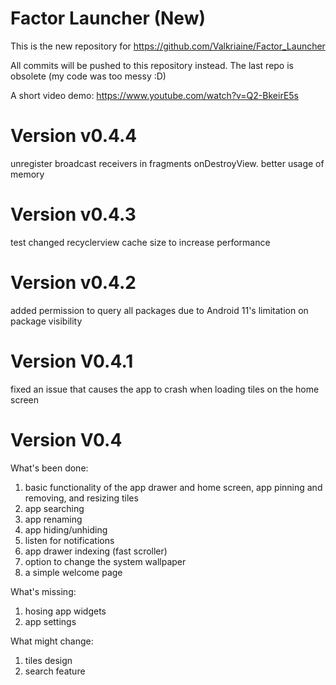 # Factor Launcher (New)

This is the new repository for https://github.com/Valkriaine/Factor_Launcher

All commits will be pushed to this repository instead. The last repo is obsolete (my code was too messy :D)

A short video demo: https://www.youtube.com/watch?v=Q2-BkeirE5s

# Version v0.4.4
unregister broadcast receivers in fragments onDestroyView.
better usage of memory

# Version v0.4.3
test changed recyclerview cache size to increase performance

# Version v0.4.2 
added permission to query all packages due to Android 11's limitation on package visibility

# Version V0.4.1
fixed an issue that causes the app to crash when loading tiles on the home screen

# Version V0.4
What's been done:
1. basic functionality of the app drawer and home screen, app pinning and removing, and resizing tiles
2. app searching
3. app renaming
4. app hiding/unhiding
5. listen for notifications
6. app drawer indexing (fast scroller)
7. option to change the system wallpaper
8. a simple welcome page

What's missing:
1. hosing app widgets
2. app settings

What might change:
1. tiles design
2. search feature


